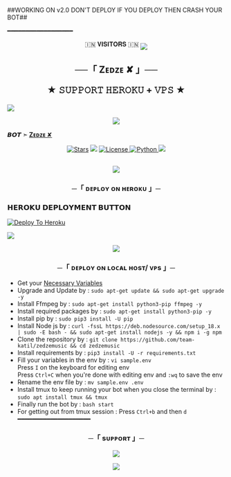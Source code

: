 ##WORKING ON v2.0 DON'T DEPLOY IF YOU DEPLOY THEN CRASH YOUR BOT##




















━━━━━━━━━━━━━━━━━━
<p align="center">
🇮🇳 𝐕𝐈𝐒𝐈𝐓𝐎𝐑𝐒 🇮🇳
    
<!--
**team-katil/team-katil** is a ✨ _special_ ✨ repository because its `README.md` (this file) appears on your GitHub profile.


<p align="center">
    <b>ᴠɪsɪᴛᴏʀs</b><br>
 -->    <img align="middle" src="https://profile-counter.glitch.me/team-katil/count.svg" />
</p>




<h2 align="center">
    ──「 Zᴇᴅᴢᴇ ✘ 」──
    

★ 𝚂𝚄𝙿𝙿𝙾𝚁𝚃 𝙷𝙴𝚁𝙾𝙺𝚄 + 𝚅𝙿𝚂 ★
</h2>
<img src="https://readme-typing-svg.herokuapp.com?color=FF0000&width=420&lines=♦𝙳𝙴𝙿𝙻𝙾𝚈+𝙾𝙽+𝙷𝙴𝚁𝙾𝙺𝚄♦;♨️+𝙽𝙾+𝙷𝙴𝚁𝙾𝙺𝚄+𝙱𝙰𝙽+𝙸𝚂𝚂𝚄𝙴+𝙰𝙻𝚂𝙾+𝚅𝙿𝚂+𝙳𝙴𝙿𝙻𝙾𝚈+📍+𝙿𝚁𝙴𝚂𝙴𝙽𝚃;🎭+𝙿𝙾𝚆𝙴𝚁𝙳+𝙱𝚈+TEAM+KATIL+🎭">
<p align="center">
  <img src="https://telegra.ph/file/ff3d94744211c796cf5bb.jpg">
</p>

**𝘽𝙊𝙏 ➣ [Zᴇᴅᴢᴇ ✘](https://t.me/zedzexrobot)**

<p align="center">
<a href="https://github.com/team-katil/zedzemusic/stargazers"><img src="https://img.shields.io/github/stars/team-katil/zedzemusic?color=black&logo=github&logoColor=black&style=for-the-badge" alt="Stars" /></a>
<a href="https://github.com/team-katil/zedzemusic/network/members"> <img src="https://img.shields.io/github/forks/team-katil/zedzemusic?color=black&logo=github&logoColor=black&style=for-the-badge" /></a>
<a href="https://github.com/team-katil/zedzemusic/blob/master/LICENSE"> <img src="https://img.shields.io/badge/License-MIT-blueviolet?style=for-the-badge" alt="License" /> </a>
<a href="https://www.python.org/"> <img src="https://img.shields.io/badge/Written%20in-Python-orange?style=for-the-badge&logo=python" alt="Python" /> </a>
<a href="https://github.com/team-katil/zedzemusic/commits/team-katil"> <img src="https://img.shields.io/github/last-commit/team-katil/zedzemusic?color=blue&logo=github&logoColor=green&style=for-the-badge" /></a>
</p>



<h2 align="center">
    <img src="https://readme-typing-svg.herokuapp.com?color=FF0000&width=420&lines=⚠️𝗙𝗢𝗥𝗞+𝗧𝗛𝗜𝗦+𝗥𝗘𝗣𝗢+𝗙𝗜𝗥𝗦𝗧𝗟𝗬⚠️">

    
<h3 align="center">
    ─「 ᴅᴇᴩʟᴏʏ ᴏɴ ʜᴇʀᴏᴋᴜ 」─

<h3> 𝗛𝗘𝗥𝗢𝗞𝗨 𝗗𝗘𝗣𝗟𝗢𝗬𝗠𝗘𝗡𝗧 𝗕𝗨𝗧𝗧𝗢𝗡 </h3>
</h3>

[![Deploy To Heroku](https://graph.org/file/826b0a2fc82db8328a113.png)](https://dashboard.heroku.com/new-app?template=https://github.com/team-katil)


<img src="https://readme-typing-svg.herokuapp.com?color=FF0000&width=420&lines=⚠️𝗜𝗙+𝗔𝗡𝗬+𝗘𝗥𝗥𝗢𝗥+𝗧𝗛𝗘𝗡+𝗦𝗘𝗡𝗗+𝗦𝗦+𝗧𝗢+𝗗𝗠+KATIL+...⚠️">
<p align="center">
<a href="https://telegram.me/katil_your_dad"><img src="https://img.shields.io/badge/-☆𝐃𝐌 𝐓𝐎 亗『𝐊𝐀𝐓𝐈𝐋』亗%20☆-blue.svg?style=for-the-badge&logo=Telegram"></a>
</p>
<h3 align="center">
    ─「 ᴅᴇᴩʟᴏʏ ᴏɴ ʟᴏᴄᴀʟ ʜᴏsᴛ/ ᴠᴘs 」─
</h3>

- Get your [Necessary Variables](https://github.com/team-katil/zedzemusic/blob/master/sample.env)
- Upgrade and Update by :
`sudo apt-get update && sudo apt-get upgrade -y`
- Install Ffmpeg by :
`sudo apt-get install python3-pip ffmpeg -y`
- Install required packages by :
`sudo apt-get install python3-pip -y`
- Install pip by :
`sudo pip3 install -U pip`
- Install Node js by :
`curl -fssL https://deb.nodesource.com/setup_18.x | sudo -E bash - && sudo apt-get install nodejs -y && npm i -g npm`
- Clone the repository by :
`git clone https://github.com/team-katil/zedzemusic && cd zedzemusic`
- Install requirements by :
`pip3 install -U -r requirements.txt`
- Fill your variables in the env by :
`vi sample.env`<br>
Press `I` on the keyboard for editing env<br>
Press `Ctrl+C` when you're done with editing env and `:wq` to save the env<br>
- Rename the env file by :
`mv sample.env .env`
- Install tmux to keep running your bot when you close the terminal by :
`sudo apt install tmux && tmux`
- Finally run the bot by :
`bash start`
- For getting out from tmux session : Press `Ctrl+b` and then `d`<br>
━━━━━━━━━━━━━━━━━━━━

<h3 align="center">
    ─「 sᴜᴩᴩᴏʀᴛ 」─
</h3>

<p align="center">
<a href="https://t.me/unique_chat_world"><img src="https://img.shields.io/badge/-Support%20Group-blue.svg?style=for-the-badge&logo=Telegram"></a>
</p>

<p align="center">
<a href="https://t.me/the_warrior_network"><img src="https://img.shields.io/badge/-Support%20Channel-blue.svg?style=for-the-badge&logo=Telegram"></a>
</p>


